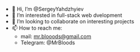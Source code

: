 - 👋 Hi, I’m @SergeyYahdzhyiev
- 👀 I’m interested in full-stack web dvelopment
- 💞️ I’m looking to collaborate on interesting projects
- 📫 How to reach me: 
  - mail: mr.blooods@gmail.com
  - Telegram: @MrBloods

<!---
SergeyYahdzhyiev/SergeyYahdzhyiev is a ✨ special ✨ repository because its `README.md` (this file) appears on your GitHub profile.
You can click the Preview link to take a look at your changes.
--->
